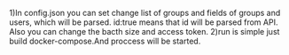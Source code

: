 1)In config.json you can set change list of groups and fields of groups and users, which will be parsed. 
id:true means that id will be parsed from API. Also you can change the bacth size and access token.
2)run is simple just build docker-compose.And proccess will be started.